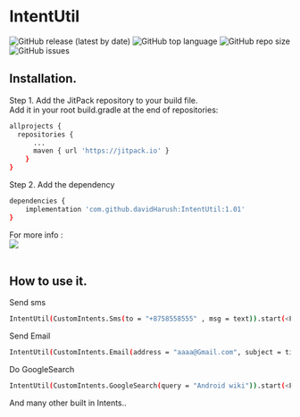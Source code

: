 # IntentUtil

![GitHub release (latest by date)](https://img.shields.io/github/v/release/davidHarush/IntentUtil)
![GitHub top language](https://img.shields.io/github/languages/top/davidHarush/IntentUtil)
![GitHub repo size](https://img.shields.io/github/repo-size/davidHarush/IntentUtil)
![GitHub issues](https://img.shields.io/github/issues/davidHarush/IntentUtil)

## Installation.
Step 1. Add the JitPack repository to your build file. <br>
Add it in your root build.gradle at the end of repositories:
```sh
allprojects {
  repositories {
	  ...
	  maven { url 'https://jitpack.io' }
	}
}
```
Step 2. Add the dependency<br>
```sh
dependencies {
    implementation 'com.github.davidHarush:IntentUtil:1.01'
}

```
For more info :<br>
[![](https://jitpack.io/v/davidHarush/IntentUtil.svg)](https://jitpack.io/#davidHarush/IntentUtil)
<br>
<br>


## How to use it.

Send sms
```sh
IntentUtil(CustomIntents.Sms(to = "+8758558555" , msg = text)).start(<Fragment|Activity>)

```

Send Email
```sh
IntentUtil(CustomIntents.Email(address = "aaaa@Gmail.com", subject = title)).start(<Fragment|Activity>)
```

Do GoogleSearch 
```sh
IntentUtil(CustomIntents.GoogleSearch(query = "Android wiki")).start(<Fragment|Activity>)
```

And many other built in Intents..




